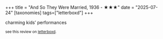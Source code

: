 +++
title = "And So They Were Married, 1936 - ★★★"
date = "2025-07-24"
[taxonomies]
tags=["letterboxd"]
+++

charming kids’ performances

<small>see this review on <a href="https://letterboxd.com/nonmodernist/film/and-so-they-were-married/">letterboxd</a>.</small>